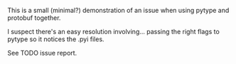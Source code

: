This is a small (minimal?) demonstration of an issue when using pytype and protobuf together.

I suspect there's an easy resolution involving... passing the right flags to
pytype so it notices the .pyi files.

See TODO issue report.

